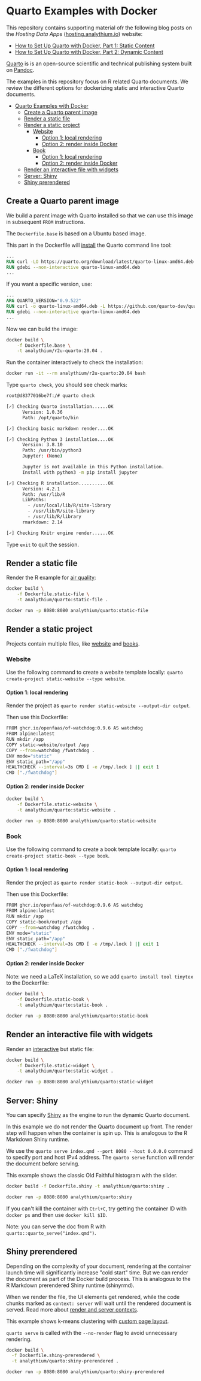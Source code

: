 # Quarto Examples with Docker

This repository contains supporting material ofr the following blog posts on the _Hosting Data Apps_ ([hosting.analythium.io](https://hosting.analythium.io/)) website:

- [How to Set Up Quarto with Docker, Part 1: Static Content](https://hosting.analythium.io/how-to-set-up-quarto-with-docker-part-1-static-content/)
- [How to Set Up Quarto with Docker, Part 2: Dynamic Content](https://hosting.analythium.io/how-to-set-up-quarto-with-docker-part-2-dynamic-content)

[Quarto](https://quarto.org/) is is an open-source scientific and technical publishing system built on [Pandoc](https://pandoc.org/).

The examples in this repository focus on R related Quarto documents. We review the different options for dockerizing static and interactive Quarto documents.

- [Quarto Examples with Docker](#quarto-examples-with-docker)
  - [Create a Quarto parent image](#create-a-quarto-parent-image)
  - [Render a static file](#render-a-static-file)
  - [Render a static project](#render-a-static-project)
    - [Website](#website)
      - [Option 1: local rendering](#option-1-local-rendering)
      - [Option 2: render inside Docker](#option-2-render-inside-docker)
    - [Book](#book)
      - [Option 1: local rendering](#option-1-local-rendering-1)
      - [Option 2: render inside Docker](#option-2-render-inside-docker-1)
  - [Render an interactive file with widgets](#render-an-interactive-file-with-widgets)
  - [Server: Shiny](#server-shiny)
  - [Shiny prerendered](#shiny-prerendered)

## Create a Quarto parent image

We build a parent image with Quarto installed so that we can use this image in subsequent `FROM` instructions.

The `Dockerfile.base` is based on a Ubuntu based image.

This part in the Dockerfile will [install](https://docs.rstudio.com/resources/install-quarto/#quarto-deb-file-install) the Quarto command line tool:

```dockerfile
...
RUN curl -LO https://quarto.org/download/latest/quarto-linux-amd64.deb
RUN gdebi --non-interactive quarto-linux-amd64.deb
...
```

If you want a specific version, use:

```dockerfile
...
ARG QUARTO_VERSION="0.9.522"
RUN curl -o quarto-linux-amd64.deb -L https://github.com/quarto-dev/quarto-cli/releases/download/v${QUARTO_VERSION}/quarto-${QUARTO_VERSION}-linux-amd64.deb
RUN gdebi --non-interactive quarto-linux-amd64.deb
...
```

Now we can build the image:

```bash
docker build \
    -f Dockerfile.base \
    -t analythium/r2u-quarto:20.04 .
```

Run the container interactively to check the installation:

```bash
docker run -it --rm analythium/r2u-quarto:20.04 bash
```

Type `quarto check`, you should see check marks:

```bash
root@d8377016be7f:/# quarto check

[✓] Checking Quarto installation......OK
      Version: 1.0.36
      Path: /opt/quarto/bin

[✓] Checking basic markdown render....OK

[✓] Checking Python 3 installation....OK
      Version: 3.8.10
      Path: /usr/bin/python3
      Jupyter: (None)

      Jupyter is not available in this Python installation.
      Install with python3 -m pip install jupyter

[✓] Checking R installation...........OK
      Version: 4.2.1
      Path: /usr/lib/R
      LibPaths:
        - /usr/local/lib/R/site-library
        - /usr/lib/R/site-library
        - /usr/lib/R/library
      rmarkdown: 2.14

[✓] Checking Knitr engine render......OK
```

Type `exit` to quit the session.

## Render a static file

Render the R example for [air quality](https://quarto.org/docs/computations/r.html):

```bash
docker build \
    -f Dockerfile.static-file \
    -t analythium/quarto:static-file .

docker run -p 8080:8080 analythium/quarto:static-file
```

## Render a static project

Projects contain multiple files, like [website](https://quarto.org/docs/reference/projects/websites.html) and [books](https://quarto.org/docs/reference/projects/books.html).

### Website

Use the following command to create a website template locally: `quarto create-project static-website --type website`.

#### Option 1: local rendering

Render the project as `quarto render static-website --output-dir output`.

Then use this Dockerfile:

```bash
FROM ghcr.io/openfaas/of-watchdog:0.9.6 AS watchdog
FROM alpine:latest
RUN mkdir /app
COPY static-website/output /app
COPY --from=watchdog /fwatchdog .
ENV mode="static"
ENV static_path="/app"
HEALTHCHECK --interval=3s CMD [ -e /tmp/.lock ] || exit 1
CMD ["./fwatchdog"]
```

#### Option 2: render inside Docker

```bash
docker build \
    -f Dockerfile.static-website \
    -t analythium/quarto:static-website .

docker run -p 8080:8080 analythium/quarto:static-website
```

### Book

Use the following command to create a book template locally: `quarto create-project static-book --type book`.

#### Option 1: local rendering

Render the project as `quarto render static-book --output-dir output`.

Then use this Dockerfile:

```bash
FROM ghcr.io/openfaas/of-watchdog:0.9.6 AS watchdog
FROM alpine:latest
RUN mkdir /app
COPY static-book/output /app
COPY --from=watchdog /fwatchdog .
ENV mode="static"
ENV static_path="/app"
HEALTHCHECK --interval=3s CMD [ -e /tmp/.lock ] || exit 1
CMD ["./fwatchdog"]
```

#### Option 2: render inside Docker

Note: we need a LaTeX installation, so we add `quarto install tool tinytex` to the Dockerfile:

```bash
docker build \
    -f Dockerfile.static-book \
    -t analythium/quarto:static-book .

docker run -p 8080:8080 analythium/quarto:static-book
```

## Render an interactive file with widgets

Render an [interactive](https://quarto.org/docs/interactive/widgets/htmlwidgets.html) but static file:

```bash
docker build \
    -f Dockerfile.static-widget \
    -t analythium/quarto:static-widget .

docker run -p 8080:8080 analythium/quarto:static-widget
```

## Server: Shiny

You can specify [Shiny](https://quarto.org/docs/interactive/shiny/) as the engine to run the dynamic Quarto document.

In this example we do not render the Quarto document up front. The render step will happen when the container is spin up. This is analogous to the R Markdown Shiny runtime.

We use the `quarto serve index.qmd --port 8080 --host 0.0.0.0` command to specify port and host IPv4 address. The `quarto serve` function will render the document  before serving.

This example shows the classic Old Faithful histogram with the slider.

```bash
docker build -f Dockerfile.shiny -t analythium/quarto:shiny .

docker run -p 8080:8080 analythium/quarto:shiny
```

If you can't kill the container with `Ctrl+C`, try getting the container ID with `docker ps` and then use `docker kill $ID`.

Note: you can serve the doc from R with `quarto::quarto_serve("index.qmd")`.

## Shiny prerendered

Depending on the complexity of your document, rendering at the container launch time will significantly increase "cold start" time. But we can render the document as part of the Docker build process. This is analogous to the R Markdown prerendered Shiny runtime (shinyrmd).

When we render the file, the UI elements get rendered, while the code chunks marked as `context: server` will wait until the rendered document is served. Read more about [render and server contexts](https://quarto.org/docs/interactive/shiny/execution.html#sharing-code).

This example shows k-means clustering with [custom page layout](https://quarto.org/docs/interactive/layout.html).

`quarto serve` is called with the `--no-render` flag to avoid unnecessary rendering.

```bash
docker build \
  -f Dockerfile.shiny-prerendered \
  -t analythium/quarto:shiny-prerendered .

docker run -p 8080:8080 analythium/quarto:shiny-prerendered
```
